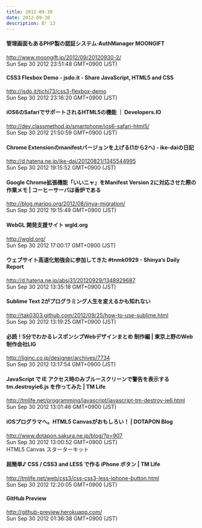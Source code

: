 ```yaml
---
title: 2012-09-30
date: 2012-09-30
description: B! 13
---
```


#### 管理画面もあるPHP製の認証システム·AuthManager MOONGIFT
http://www.moongift.jp/2012/09/20120930-2/<br>
Sun Sep 30 2012 23:51:48 GMT+0900 (JST)<br>


#### CSS3 Flexbox Demo - jsdo.it - Share JavaScript, HTML5 and CSS
http://jsdo.it/tichi73/css3-flexbox-demo<br>
Sun Sep 30 2012 23:16:20 GMT+0900 (JST)<br>


#### iOS6のSafariでサポートされるHTML5の機能 ｜ Developers.IO
http://dev.classmethod.jp/smartphone/ios6-safari-html5/<br>
Sun Sep 30 2012 21:50:59 GMT+0900 (JST)<br>


#### Chrome Extensionのmanifestバージョンを上げる(1から2へ) - ike-daiの日記
http://d.hatena.ne.jp/ike-dai/20120821/1345544995<br>
Sun Sep 30 2012 19:15:52 GMT+0900 (JST)<br>


#### Google Chrome拡張機能「いいニャ」をManifest Version 2に対応させた際の作業メモ | コーヒーサーバは香炉である
http://blog.maripo.org/2012/08/iinya-migration/<br>
Sun Sep 30 2012 19:15:49 GMT+0900 (JST)<br>


#### WebGL 開発支援サイト wgld.org
http://wgld.org/<br>
Sun Sep 30 2012 17:00:17 GMT+0900 (JST)<br>


#### ウェブサイト高速化勉強会に参加してきた #tnmk0929 - Shinya’s Daily Report
http://d.hatena.ne.jp/absj31/20120929/1348929687<br>
Sun Sep 30 2012 13:35:18 GMT+0900 (JST)<br>


#### Sublime Text 2がプログラミング人生を変えるかも知れない
http://tak0303.github.com/2012/09/25/how-to-use-sublime.html<br>
Sun Sep 30 2012 13:19:25 GMT+0900 (JST)<br>


#### 必読！5分でわかるレスポンシブWebデザインまとめ 制作編 | 東京上野のWeb制作会社LIG
http://liginc.co.jp/designer/archives/7734<br>
Sun Sep 30 2012 13:17:54 GMT+0900 (JST)<br>


#### JavaScript で IE アクセス時のみブルースクリーンで警告を表示する tm.destroyie6.js を作ってみた | TM Life
http://tmlife.net/programming/javascript/javascript-tm-destroy-ie6.html<br>
Sun Sep 30 2012 13:01:46 GMT+0900 (JST)<br>


#### iOSプログラマへ。HTML5 Canvasがおもしろい！ | DOTAPON Blog
http://www.dotapon.sakura.ne.jp/blog/?p=907<br>
Sun Sep 30 2012 13:00:52 GMT+0900 (JST)<br>
HTML5 Canvas スターターキット


#### 超簡単♪ CSS / CSS3 and LESS で作る iPhone ボタン | TM Life
http://tmlife.net/web/css3/css-css3-less-iphone-button.html<br>
Sun Sep 30 2012 12:20:05 GMT+0900 (JST)<br>


#### GitHub Preview
http://github-preview.herokuapp.com/<br>
Sun Sep 30 2012 01:36:38 GMT+0900 (JST)<br>


